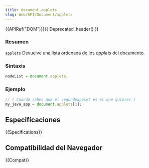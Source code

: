 ```yaml
---
title: document.applets
slug: Web/API/Document/applets
---
```


{{APIRef("DOM")}}{{ Deprecated_header() }}

### Resumen

`applets` Devuelve una lista ordenada de los
_applets_
del documento.

### Sintaxis

```js
nodeList = document.applets;
```

### Ejemplo

```js
// ( Cuando sabes que el segundoapplet es el que quieres )
my_java_app = document.applets[1];
```

## Especificaciones

{{Specifications}}

## Compatibilidad del Navegador

{{Compat}}
